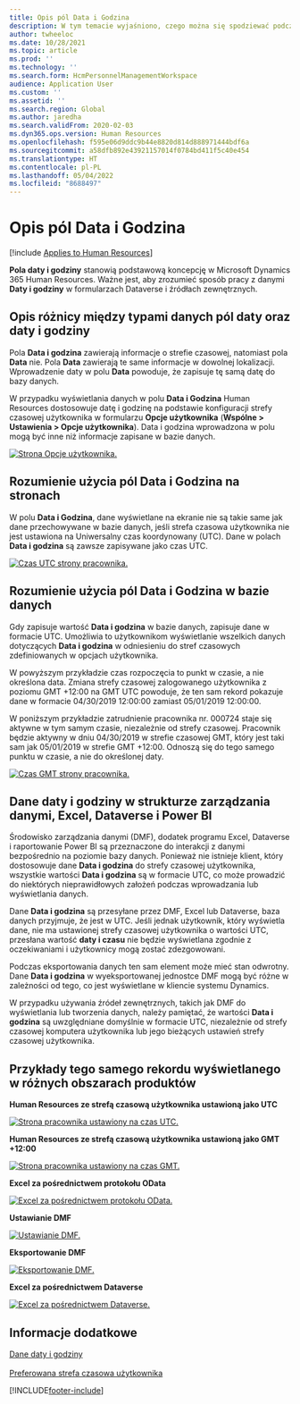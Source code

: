 ```yaml
---
title: Opis pól Data i Godzina
description: W tym temacie wyjaśniono, czego można się spodziewać podczas korzystania z pól daty i godziny w rozwiązaniu Microsoft Dynamics 365 Human Resources.
author: twheeloc
ms.date: 10/28/2021
ms.topic: article
ms.prod: ''
ms.technology: ''
ms.search.form: HcmPersonnelManagementWorkspace
audience: Application User
ms.custom: ''
ms.assetid: ''
ms.search.region: Global
ms.author: jaredha
ms.search.validFrom: 2020-02-03
ms.dyn365.ops.version: Human Resources
ms.openlocfilehash: f595e06d9ddc9b44e8820d814d888971444bdf6a
ms.sourcegitcommit: a58dfb892e43921157014f0784bd411f5c40e454
ms.translationtype: HT
ms.contentlocale: pl-PL
ms.lasthandoff: 05/04/2022
ms.locfileid: "8688497"
---
```

# <a name="understand-date-and-time-fields"></a>Opis pól Data i Godzina

[!include [Applies to Human Resources](../includes/applies-to-hr.md)]



**Pola daty i godziny** stanowią podstawową koncepcję w Microsoft Dynamics 365 Human Resources. Ważne jest, aby zrozumieć sposób pracy z danymi **Daty i godziny** w formularzach Dataverse i źródłach zewnętrznych.

## <a name="understanding-the-difference-between-date-and-date-and-time-field-data-types"></a>Opis różnicy między typami danych pól daty oraz daty i godziny

Pola **Data i godzina** zawierają informacje o strefie czasowej, natomiast pola **Data** nie. Pola **Data** zawierają te same informacje w dowolnej lokalizacji. Wprowadzenie daty w polu **Data** powoduje, że zapisuje tę samą datę do bazy danych.

W przypadku wyświetlania danych w polu **Data i Godzina** Human Resources dostosowuje datę i godzinę na podstawie konfiguracji strefy czasowej użytkownika w formularzu **Opcje użytkownika** (**Wspólne \> Ustawienia \> Opcje użytkownika**). Data i godzina wprowadzona w polu mogą być inne niż informacje zapisane w bazie danych.

[![Strona Opcje użytkownika.](./media/Useroptionsform.png)](./media/Useroptionsform.png)

## <a name="understanding-date-and-time-fields-on-pages"></a>Rozumienie użycia pól Data i Godzina na stronach 

W polu **Data i Godzina**, dane wyświetlane na ekranie nie są takie same jak dane przechowywane w bazie danych, jeśli strefa czasowa użytkownika nie jest ustawiona na Uniwersalny czas koordynowany (UTC). Dane w polach **Data i godzina** są zawsze zapisywane jako czas UTC.

[![Czas UTC strony pracownika.](./media/worker-form.png)](./media/worker-form.png)

## <a name="understand-date-and-time-fields-in-the-database"></a>Rozumienie użycia pól Data i Godzina w bazie danych 

Gdy zapisuje wartość **Data i godzina** w bazie danych, zapisuje dane w formacie UTC. Umożliwia to użytkownikom wyświetlanie wszelkich danych dotyczących **Data i godzina** w odniesieniu do stref czasowych zdefiniowanych w opcjach użytkownika.
 
W powyższym przykładzie czas rozpoczęcia to punkt w czasie, a nie określona data. Zmiana strefy czasowej zalogowanego użytkownika z poziomu GMT +12:00 na GMT UTC powoduje, że ten sam rekord pokazuje dane w formacie 04/30/2019 12:00:00 zamiast 05/01/2019 12:00:00.

W poniższym przykładzie zatrudnienie pracownika nr. 000724 staje się aktywne w tym samym czasie, niezależnie od strefy czasowej. Pracownik będzie aktywny w dniu 04/30/2019 w strefie czasowej GMT, który jest taki sam jak 05/01/2019 w strefie GMT +12:00. Odnoszą się do tego samego punktu w czasie, a nie do określonej daty. 

[![Czas GMT strony pracownika.](./media/worker-form2.png)](./media/worker-form2.png)

## <a name="date-and-time-data-in-data-management-framework-excel-dataverse-and-power-bi"></a>Dane daty i godziny w strukturze zarządzania danymi, Excel, Dataverse i Power BI 

Środowisko zarządzania danymi (DMF), dodatek programu Excel, Dataverse i raportowanie Power BI są przeznaczone do interakcji z danymi bezpośrednio na poziomie bazy danych. Ponieważ nie istnieje klient, który dostosowuje dane **Data i godzina** do strefy czasowej użytkownika, wszystkie wartości **Data i godzina** są w formacie UTC, co może prowadzić do niektórych nieprawidłowych założeń podczas wprowadzania lub wyświetlania danych.
 
Dane **Data i godzina** są przesyłane przez DMF, Excel lub Dataverse, baza danych przyjmuje, że jest w UTC. Jeśli jednak użytkownik, który wyświetla dane, nie ma ustawionej strefy czasowej użytkownika o wartości UTC, przesłana wartość **daty i czasu** nie będzie wyświetlana zgodnie z oczekiwaniami i użytkownicy mogą zostać zdezgowowani. 
 
Podczas eksportowania danych ten sam element może mieć stan odwrotny. Dane **Data i godzina** w wyeksportowanej jednostce DMF mogą być różne w zależności od tego, co jest wyświetlane w kliencie systemu Dynamics. 
 
W przypadku używania źródeł zewnętrznych, takich jak DMF do wyświetlania lub tworzenia danych, należy pamiętać, że wartości **Data i godzina** są uwzględniane domyślnie w formacie UTC, niezależnie od strefy czasowej komputera użytkownika lub jego bieżących ustawień strefy czasowej użytkownika. 

## <a name="examples-of-the-same-record-being-displayed-in-different-product-areas"></a>Przykłady tego samego rekordu wyświetlanego w różnych obszarach produktów 

**Human Resources ze strefą czasową użytkownika ustawioną jako UTC**

[![Strona pracownika ustawiony na czas UTC.](./media/worker-form3.png)](./media/worker-form3.png)

**Human Resources ze strefą czasową użytkownika ustawioną jako GMT +12:00** 

[![Strona pracownika ustawiony na czas GMT.](./media/worker-form4.png)](./media/worker-form4.png)

**Excel za pośrednictwem protokołu OData**

[![Excel za pośrednictwem protokołu OData.](./media/Excelviaodata.png)](./media/Excelviaodata.png)

**Ustawianie DMF**

[![Ustawianie DMF.](./media/DMFStaging.png)](./media/DMFStaging.png)

**Eksportowanie DMF**

[![Eksportowanie DMF.](./media/DMFExport.png)](./media/DMFExport.png)

**Excel za pośrednictwem Dataverse**

[![Excel za pośrednictwem Dataverse.](./media/ExcelCDS.png)](./media/ExcelCDS.png)

## <a name="see-also"></a>Informacje dodatkowe

[Dane daty i godziny](/dynamics365/unified-operations/fin-and-ops/organization-administration/date-time-zones)<br></br>
[Preferowana strefa czasowa użytkownika](/dynamics365/unified-operations/fin-and-ops/organization-administration/tasks/set-users-preferred-time-zone) 


[!INCLUDE[footer-include](../includes/footer-banner.md)]
